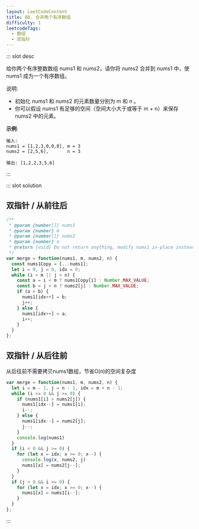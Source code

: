 ```yaml
---
layout: LeetCodeContent
title: 88. 合并两个有序数组
difficulty: 1
leetcodeTags:
  - 数组
  - 双指针
---
```



::: slot desc

给你两个有序整数数组 nums1 和 nums2，请你将 nums2 合并到 nums1 中，使 nums1 成为一个有序数组。

说明:
  - 初始化 nums1 和 nums2 的元素数量分别为 m 和 n 。
  - 你可以假设 nums1 有足够的空间（空间大小大于或等于 m + n）来保存 nums2 中的元素。

**示例**:

```
输入:
nums1 = [1,2,3,0,0,0], m = 3
nums2 = [2,5,6],       n = 3

输出: [1,2,2,3,5,6]
```
:::


::: slot solution

## 双指针 / 从前往后

```javascript
/**
 * @param {number[]} nums1
 * @param {number} m
 * @param {number[]} nums2
 * @param {number} n
 * @return {void} Do not return anything, modify nums1 in-place instead.
 */
var merge = function(nums1, m, nums2, n) {
  const nums1Copy = [...nums1];
  let i = 0, j = 0, idx = 0;
  while (i < m || j < n) {
    const a = i < m ? nums1Copy[i] : Number.MAX_VALUE;
    const b = j < n ? nums2[j] : Number.MAX_VALUE;
    if (a > b) {
      nums1[idx++] = b;
      j++;
    } else {
      nums1[idx++] = a;
      i++;
    }
  }
};
```

## 双指针 / 从后往前

从后往前不需要拷贝nums1数组，节省O(n)的空间复杂度

```javascript
var merge = function(nums1, m, nums2, n) {
  let i = m - 1, j = n - 1, idx = m + n - 1;
  while (i >= 0 && j >= 0) {
    if (nums1[i] > nums2[j]) {
      nums1[idx--] = nums1[i];
      i--;
    } else {
      nums1[idx--] = nums2[j];
      j--;
    }
    console.log(nums1)
  }
  if (i < 0 && j >= 0) {
    for (let x = idx; x >= 0; x--) {
      console.log(x, nums2, j)
      nums1[x] = nums2[j--];
    }
  }
  if (j < 0 && i >= 0) {
    for (let x = idx; x >= 0; x--) {
      nums1[x] = nums1[i--];
    }
  }
};
```

:::